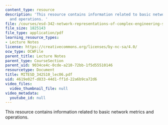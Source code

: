 ```yaml
---
content_type: resource
description: 'This resource contains information related to basic network metrics
  and operations. '
file: /courses/esd-342-network-representations-of-complex-engineering-systems-spring-2010/4619e02fd83344d1ff1d22a6b9ca72d6_MITESD_342S10_lec06.pdf
file_size: 1825143
file_type: application/pdf
learning_resource_types:
- Lecture Notes
license: https://creativecommons.org/licenses/by-nc-sa/4.0/
ocw_type: OCWFile
parent_title: Lecture Notes
parent_type: CourseSection
parent_uid: 9034ce4c-0cde-a210-72bb-1f5d55510146
resourcetype: Document
title: MITESD_342S10_lec06.pdf
uid: 4619e02f-d833-44d1-ff1d-22a6b9ca72d6
video_files:
  video_thumbnail_file: null
video_metadata:
  youtube_id: null
---
```

This resource contains information related to basic network metrics and operations. 